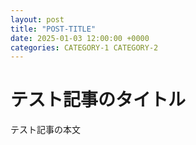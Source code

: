 ```yaml
---
layout: post
title: "POST-TITLE"
date: 2025-01-03 12:00:00 +0000
categories: CATEGORY-1 CATEGORY-2
---
```

# テスト記事のタイトル
テスト記事の本文
